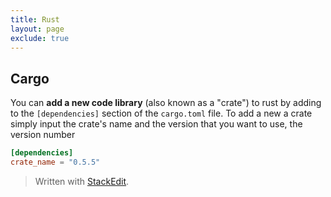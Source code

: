 ```yaml
---
title: Rust
layout: page
exclude: true
---
```


## Cargo
You can **add a new code library** (also known as a "crate") to rust by adding to the `[dependencies]` section of the `cargo.toml` file. To add a new a crate simply input the crate's name and the version that you want to use, the version number 
```toml
[dependencies]
crate_name = "0.5.5"
```

> Written with [StackEdit](https://stackedit.io/).
<!--stackedit_data:
eyJoaXN0b3J5IjpbLTE5NzExMjU5MzksLTE2MDg4MjUyNjNdfQ
==
-->